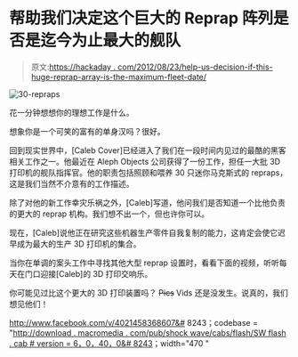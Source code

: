# 帮助我们决定这个巨大的 Reprap 阵列是否是迄今为止最大的舰队

> 原文:[https://hackaday . com/2012/08/23/help-us-decision-if-this-huge-reprap-array-is-the-maximum-fleet-date/](https://hackaday.com/2012/08/23/help-us-decide-if-this-huge-reprap-array-is-the-largest-fleet-to-date/)

![30-repraps](../Images/eeceb8c4bfbc52243feb6bd7fd235cbf.png "30-repraps")

花一分钟想想你的理想工作是什么。

想象你是一个可笑的富有的单身汉吗？很好。

回到现实世界中，[Caleb Cover]已经进入了我们在一段时间内见过的最酷的黑客相关工作之一。他最近在 Aleph Objects 公司获得了一份工作，担任一大批 3D 打印机的舰队指挥官。他的职责包括照顾和喂养 30 只迷你马克斯式的 repraps，这是我们当然不介意有的工作描述。

除了对他的新工作幸灾乐祸之外，[Caleb]写道，他问我们是否知道一个比他负责的更大的 reprap 机构。我们想不出一个，但也许你可以。

现在，[Caleb]说他正在研究这些机器生产零件自我复制的能力，这肯定会使它迟早成为最大的生产 3D 打印机的集合。

当你在单调的案头工作中寻找其他大型 reprap 设置时，看看下面的视频，听听每天在门口迎接[Caleb]的 3D 打印交响乐。

你可能见过比这个更大的 3D 打印装置吗？ ~~Pics~~ Vids 还是没发生。说真的，我们想见他们！

http://www.facebook.com/v/4021458368607&# 8243；codebase = "[http://download . macromedia . com/pub/shock wave/cabs/flash/SW flash . cab # version = 6，0，40，0&# 8243](http://download.macromedia.com/pub/shockwave/cabs/flash/swflash.cab#version=6,0,40,0&#8243)；width="470 "